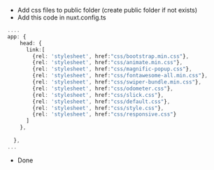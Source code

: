 - Add css files to public folder (create public folder if not exists)
- Add this code in nuxt.config.ts
```ts
....
app: {
    head: {
      link:[
        {rel: 'stylesheet', href:"css/bootstrap.min.css"},
        {rel: 'stylesheet', href:"css/animate.min.css"},
        {rel: 'stylesheet', href:"css/magnific-popup.css"},
        {rel: 'stylesheet', href:"css/fontawesome-all.min.css"},
        {rel: 'stylesheet', href:"css/swiper-bundle.min.css"},
        {rel: 'stylesheet', href:"css/odometer.css"},
        {rel: 'stylesheet', href:"css/slick.css"},
        {rel: 'stylesheet', href:"css/default.css"},
        {rel: 'stylesheet', href:"css/style.css"},
        {rel: 'stylesheet', href:"css/responsive.css"}
      ]
    },
    
  },
...
```
- Done